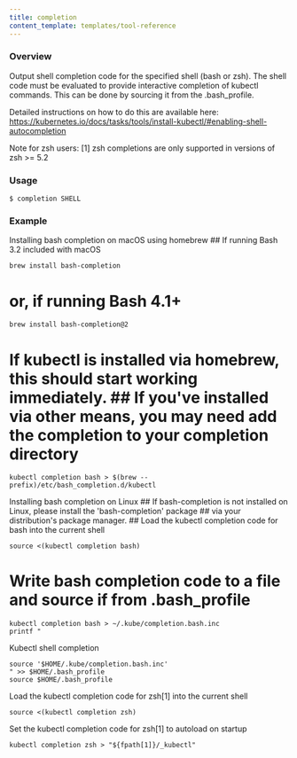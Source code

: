 ```yaml
---
title: completion
content_template: templates/tool-reference
---
```


### Overview
Output shell completion code for the specified shell (bash or zsh). The shell code must be evaluated to provide interactive completion of kubectl commands.  This can be done by sourcing it from the .bash_profile.

 Detailed instructions on how to do this are available here: https://kubernetes.io/docs/tasks/tools/install-kubectl/#enabling-shell-autocompletion

 Note for zsh users: [1] zsh completions are only supported in versions of zsh >= 5.2

### Usage

`$ completion SHELL`


### Example

 Installing bash completion on macOS using homebrew ## If running Bash 3.2 included with macOS

```shell
brew install bash-completion
```

# or, if running Bash 4.1+

```shell
brew install bash-completion@2
```

# If kubectl is installed via homebrew, this should start working immediately. ## If you've installed via other means, you may need add the completion to your completion directory

```shell
kubectl completion bash > $(brew --prefix)/etc/bash_completion.d/kubectl
```

 Installing bash completion on Linux ## If bash-completion is not installed on Linux, please install the 'bash-completion' package ## via your distribution's package manager. ## Load the kubectl completion code for bash into the current shell

```shell
source <(kubectl completion bash)
```

# Write bash completion code to a file and source if from .bash_profile

```shell
kubectl completion bash > ~/.kube/completion.bash.inc
printf "
```

 Kubectl shell completion

```shell
source '$HOME/.kube/completion.bash.inc'
" >> $HOME/.bash_profile
source $HOME/.bash_profile
```

 Load the kubectl completion code for zsh[1] into the current shell

```shell
source <(kubectl completion zsh)
```

 Set the kubectl completion code for zsh[1] to autoload on startup

```shell
kubectl completion zsh > "${fpath[1]}/_kubectl"
```






